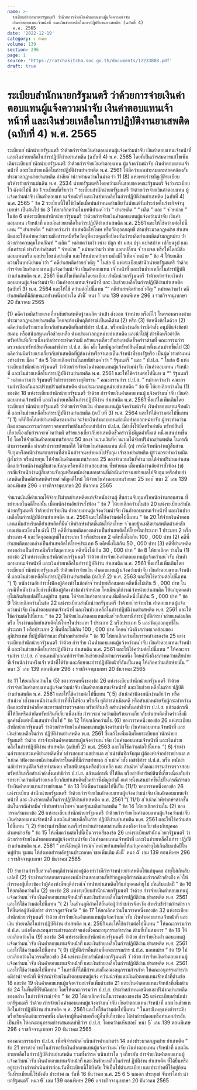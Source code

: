 ```yaml
---
name: >-
  ระเบียบสํานักนายกรัฐมนตรี ว่าด้วยการจ่ายเงินค่าตอบแทนผู้แจ้งความนําจับ
  เงินค่าตอบแทนเจ้าหน้าที่ และเงินช่วยเหลือในการปฏิบัติงานยาเสพติด (ฉบับที่ 4)
  พ.ศ. 2565
date: '2022-12-19'
category: ง พิเศษ
volume: 139
section: 296
page: 1
source: 'https://ratchakitcha.soc.go.th/documents/17233888.pdf'
draft: true
---
```


# ระเบียบสํานักนายกรัฐมนตรี ว่าด้วยการจ่ายเงินค่าตอบแทนผู้แจ้งความนําจับ เงินค่าตอบแทนเจ้าหน้าที่ และเงินช่วยเหลือในการปฏิบัติงานยาเสพติด (ฉบับที่ 4) พ.ศ. 2565

ระเบียบส ํานักนํายกรัฐมนตรี ว่ําด้วยกํารจ่ํายเงินค่ําตอบแทนผู้แจ้งควํามนําจับ เงินค่ําตอบแทนเจ้ําหน้ําที่ และเงินช่วยเหลือในกํารปฏิบัติงํานยําเสพติด (ฉบับที่ 4) พ.ศ. 2565 โดยที่เป็นกํารสมควรแก้ไขเพิ่มเติมระเบียบส ํานักนํายกรัฐมนตรี ว่ําด้วยกํารจ่ํายเงินค่ําตอบแทน ผู้แจ้งควํามนําจับ เงินค่ําตอบแทนเจ้ําหน้ําที่ และเงินช่วยเหลือในกํารปฏิบัติงํานยําเสพติด พ.ศ. 2561 ให้มีควํามเหมําะสมและสอดคล้องกับประมวลกฎหมํายยําเสพติด อําศัยอ ํานําจตํามควํามในมําต รํา 11 (8) แห่งพระรําชบัญญัติระเบียบบริหํารรําชกํารแผ่นดิน พ.ศ. 2534 นํายกรัฐมนตรีโดยควํามเห็นชอบของคณะรัฐมนตรี จึงวํางระเบียบไว้ ดังต่อไปนี้ ข้อ 1 ระเบียบนี้เรียกว่ํา “ ระเบียบสํานักนํายกรัฐมนตรี ว่ําด้วยกํารจ่ํายเงินค่ําตอบแทน ผู้แจ้งควํามนําจับ เงินค่ําตอบแท นเจ้ําหน้ําที่ และเงินช่วยเหลือในกํารปฏิบัติงํานยําเสพติด (ฉบับที่ 4) พ.ศ. 2565 ” ข้อ 2 ระเบียบนี้ให้ใช้บังคับเมื่อพ้นกําหนดสํามสิบวันนับแต่วันประกําศในรําชกิจจํานุเบกษํา เป็นต้นไป ข้อ 3 ให้ยกเลิกควํามในบทนิยํามค ําว่ํา “ ยําเสพติด ” “ ผลิต ” และ “ จ ําหน่ําย ” ในข้อ 6 แห่งระเบียบสํานักนํายกรัฐมนตรี ว่ําด้วยกํารจ่ํายเงินค่ําตอบแทนผู้แจ้งควํามนําจับ เงินค่ําตอบแทน เจ้ําหน้ําที่ และเงินช่วยเหลือในกํารปฏิบัติงํานยําเสพติด พ.ศ. 2561 และให้ใช้ควํามต่อไปนี้แทน ““ ยําเสพติด ” หมํายควํามว่ํา ยําเสพติดให้โทษ หรือวัตถุออกฤทธิ์ ตํามประมวลกฎหมําย ยําเสพติดและให้หมํายควํามรวมถึงสํารเคมีหรือวัตถุที่ควบคุมเพื่อป้องกันกํารผลิตยําเสพติดตํามกฎหมําย ว่ําด้วยกํารควบคุมโภคภัณฑ์ “ ผลิต ” หมํายควํามว่ํา เพําะ ปลูก ทํา ผสม ปรุง แปรสภําพ เปลี่ยนรูป และสังเครําะห์ ทํางวิทยําศําสตร์ “ จําหน่ําย ” หมํายควํามว่ํา ขําย แลกเปลี่ยน จ่ ําย แจก หรือให้โดยมีสิ่งตอบแทนหรือ ผลประโยชน์อย่ํางอื่น และให้หมํายควํามรวมถึงมีไว้เพื่อจ ําหน่ําย ” ข้อ 4 ให้ยกเลิกควํามในบทนิยํามค ําว่ํา “ คดียําเสพติดรํายส ําคัญ ” ในข้อ 6 แห่งระเบียบสํานักนํายกรัฐมนตรี ว่ําด้วยกํารจ่ํายเงินค่ําตอบแทนผู้แจ้งควํามนําจับ เงินค่ําตอบแทน เจ้ ําหน้ําที่ และเงินช่วยเหลือในกํารปฏิบัติงํานยําเสพติด พ.ศ. 2561 ซึ่งแก้ไขเพิ่มเติมโดยระเบียบ สํานักนํายกรัฐมนตรี ว่ําด้วยกํารจ่ํายเงินค่ําตอบแทนผู้แจ้งควํามนําจับ เงินค่ําตอบแทนเจ้ําหน้ําที่ และ เงินช่วยเหลือในกํารปฏิบัติงํานยําเสพติด (ฉบับที่ 3) พ.ศ. 2564 และให้ใช้ ควํามต่อไปนี้แทน ““ คดียําเสพติดรํายส ําคัญ ” หมํายควํามว่ํา คดียําเสพติดที่มีลักษณะอย่ํางหนึ่งอย่ํางใด ดังนี้ ้ หนา 1 ่ เลม 139 ตอนพิเศษ 296 ง ราชกิจจานุเบกษา 20 ธันวาคม 2565

(1) คดีควํามผิดร้ํายแรงเกี่ยวกับยําเสพติดฐํานผลิต นําเข้ํา ส่งออก จําหน่ําย หรือมีไว้ ในครอบครองตํามประมวลกฎหมํายยําเสพติด โดยจะต้องมีพฤติกํารณ์เป็นคดีตําม (2) หรือ (3) ข้อหนึ่งข้อใดด้วย (2) คดีควํามผิดร้ํายแรงเกี่ยวกับยําเสพติดที่เลขําธิกําร ป.ป.ส. หรือพนักงํานอัยกํารมีคําสั่ง อนุมัติแจ้งข้อหําสมคบ หรือสนับสนุนหรือช่วยเหลือ ตํามประมวลกฎหมํายยําเสพติด และนําไปสู่ กํารยึดหรืออํายัดทรัพย์สินที่เกี่ยวเนื่องกับกํารกระทําควํามผิ ดร้ํายแรงเกี่ยวกับยําเสพติดชั่วครําวตํามที่ คณะกรรมกํารตรวจสอบทรัพย์สินหรือเลขําธิกําร ป.ป.ส. มีค ําสั่ง โดยมีมูลค่ําทรัพย์สินตั้งแต่ หนึ่งแสนบําทขึ้นไป (3) คดีควํามผิดร้ํายแรงเกี่ยวกับยําเสพติดที่ผู้ต้องหําหรือจําเลยเป็นเจ้ําหน้ําที่ของรัฐหรือ เป็นผู้ด ํารงตําแหน่งทํางกํารเ มือง ” ข้อ 5 ให้ยกเลิกควํามในบทนิยํามค ําว่ํา “ รัฐมนตรี ” และ “ ป.ป.ส. ” ในข้อ 6 แห่งระเบียบสํานักนํายกรัฐมนตรี ว่ําด้วยกํารจ่ํายเงินค่ําตอบแทนผู้แจ้งควํามนําจับ เงินค่ําตอบแทน เจ้ําหน้ําที่ และเงินช่วยเหลือในกํารปฏิบัติงํานยําเสพติด พ.ศ. 2561 และให้ใช้ควํามต่อไปนี้แท น ““ รัฐมนตรี ” หมํายควํามว่ํา รัฐมนตรีว่ํากํารกระทรวงยุติธรรม “ คณะกรรมกําร ป.ป.ส. ” หมํายควํามว่ํา คณะกรรมกํารป้องกันและปรําบปรํามยําเสพติด ตํามประมวลกฎหมํายยําเสพติด ” ข้อ 6 ให้ยกเลิกควํามใน (1) ของข้อ 18 แห่งระเบียบสํานักนํายกรัฐมนตรี ว่ําด้วย กํารจ่ํายเงินค่ําตอบแทนผู้ แจ้งควํามน ําจับ เงินค่ําตอบแทนเจ้ําหน้ําที่ และเงินช่วยเหลือในกํารปฏิบัติงําน ยําเสพติด พ.ศ. 2561 ซึ่งแก้ไขเพิ่มเติมโดยระเบียบส ํานักนํายกรัฐมนตรี ว่ําด้วยกํารจ่ํายเงิน ค่ําตอบแทนผู้แจ้งควํามนําจับ เงินค่ําตอบแทนเจ้ําหน้ําที่ และเงินช่วยเหลือในกํารปฏิบัติงํานยําเสพติด (ฉบั บที่ 3) พ.ศ. 2564 และให้ใช้ควํามต่อไปนี้แทน “( 1) คดีที่ยึดได้แต่ยําเสพติดของกลําง จะจ่ํายเงินค่ําตอบแทนต่อเมื่อศําลออกหมํายจับ ผู้กระทําควํามผิดและคณะกรรมกํารตรวจสอบทรัพย์สินหรือเลขําธิกําร ป.ป.ส. มีคําสั่งให้ยึดหรืออํายัด ทรัพย์สินที่เกี่ยวเนื่องกับกํารกระท ําควํามผิ ดร้ํายแรงเกี่ยวกับยําเสพติดชั่วครําวซึ่งมีมูลค่ําตั้งแต่ หนึ่งแสนบําทขึ้นไป โดยให้จ่ํายเงินค่ําตอบแทนร้อยละ 50 ของจ ํานวนเงินที่ค ํานวณได้จํากปริมําณยําเสพติด ในกรณีตํามวรรคหนึ่ง หํากสํามํารถขยํายผลได้ ให้จ่ํายเงินค่ําตอบแทน ดังนี้ (ก) กรณีเจ้ําพนักงํานผู้สืบสวนจับกุมหรือพนักงํานสอบสวนที่ดําเนินกํารจนขยํายผลไปจับกุม เจ้ําของยําเสพติด ผู้ร่วมกระทําควํามผิด ผู้สั่งกําร หรือนํายทุน ให้จ่ํายเงินค่ําตอบแทนร้อยละ 25 ของจํานวนเงินที่คํานวณได้จํากปริมําณยําเสพติดแก่เจ้ําพนักงํานผู้สืบสวนจับกุมหรือพนักงํานสอบสวน ที่ขยํายผล เมื่อพนักงํานอัยกํารสั่งฟ้อง (ข) กรณีเจ้ําพนักงํานผู้สืบสวนจับกุมหรือพนักงํานสอบสวนที่ดําเนินกํารจนขยํายผลไปจับกุม เครือข่ํายยําเสพติดเป็นคดียําเสพติดรํายส ําคัญคดีใหม่ ให้จ่ํายเงินค่ําตอบแทนร้อยละ 25 ของ ้ หนา 2 ่ เลม 139 ตอนพิเศษ 296 ง ราชกิจจานุเบกษา 20 ธันวาคม 2565

จํานวนเงินที่คํานวณได้จํากปริมําณยําเสพติดแก่เจ้ําพนักงํานผู้ สืบสวนจับกุมหรือพนักงํานสอบสวน ที่ขยํายผลในคดีใหม่นั้น เมื่อพนักงํานอัยกํารสั่งฟ้อง ” ข้อ 7 ให้ยกเลิกควํามในข้อ 20 แห่งระเบียบสํานักนํายกรัฐมนตรี ว่ําด้วยกํารจ่ํายเงิน ค่ําตอบแทนผู้แจ้งควํามนําจับ เงินค่ําตอบแทนเจ้ําหน้ําที่ และเงินช่วยเหลือในกํารปฏิบัติงํานยําเสพติด พ.ศ. 2561 และให้ใช้ควํามต่อไปนี้แทน “ ข้อ 20 ให้จ่ํายเงินค่ําตอบแทนเพิ่มสําหรับคดียําเสพติดที่มีค ําพิพํากษําศําลชั้นต้นให้ลงโทษ จ ําเลยฐํานผลิตยําเสพติดตํามหลักเกณฑ์และเงื่อนไข ดังนี้ (1) คดีที่ยําเสพติดของกลํางเป็นยําเสพติดให้โทษในประเภท 1 ประเภท 2 หรือประเภท 4 และวัตถุออกฤทธิ์ในประเภท 1 หรือประเภท 2 คดีหนึ่งไม่เกิน 100 , 000 บําท (2) คดีที่ยําเสพติดของกลํางเป็นยําเสพติดให้โทษประเภท 5 คดีหนึ่งไม่เกิน 50 , 000 บําท (3) คดีที่ยําเสพติดของกลํางเป็นสํารเคมีหรือวัตถุควบคุม คดีหนึ่งไม่เกิน 30 , 000 บําท ” ข้อ 8 ให้ยกเลิกค วํามใน (1) ของข้อ 21 แห่งระเบียบสํานักนํายกรัฐมนตรี ว่ําด้วย กํารจ่ํายเงินค่ําตอบแทนผู้แจ้งควํามน ําจับ เงินค่ําตอบแทนเจ้ําหน้ําที่ และเงินช่วยเหลือในกํารปฏิบัติงําน ยําเสพติด พ.ศ. 2561 ซึ่งแก้ไขเพิ่มเติมโดยระเบียบส ํานักนํายกรัฐมนตรี ว่ําด้วยกํารจ่ํายเงิน ค่ําตอบแทนผู้ แจ้งควํามนําจับ เงินค่ําตอบแทนเจ้ําหน้ําที่ และเงินช่วยเหลือในกํารปฏิบัติงํานยําเสพติด (ฉบับที่ 2) พ.ศ. 2563 และให้ใช้ควํามต่อไปนี้แทน “( 1) พนักงํานอัยกํารสั่งฟ้องผู้ต้องหําในข้อหําจ ําหน่ํายหรือสมคบ คดีหนึ่งไม่เกิน 5 , 000 บําท ในกรณีที่พนักงํานอัยกํารสั่งฟ้องผู้ต้องหําข้อหําจําหน่ําย โดยมีพฤติกํารณ์จําหน่ํายยําเสพติด ให้แก่บุคคลอํายุไม่เกินสิบแปดปีในหมู่บ้ําน ชุมชน ให้จ่ํายเงินค่ําตอบแทนเพิ่มอีกคดีหนึ่งไม่เกิน 5 , 000 บําท ” ข้อ 9 ให้ยกเลิกควํามในข้อ 22 แห่งระเบียบสํานักนํายกรัฐมนตรี ว่ําด้วยก ํารจ่ํายเงิน ค่ําตอบแทนผู้แจ้งควํามนําจับ เงินค่ําตอบแทนเจ้ําหน้ําที่ และเงินช่วยเหลือในกํารปฏิบัติงํานยําเสพติด พ.ศ. 2561 และให้ใช้ควํามต่อไปนี้แทน “ ข้อ 22 ให้จ่ํายเงินค่ําตอบแทนเพิ่มส ําหรับกรณีกํารปฏิบัติกํารท ําลํายแหล่งผลิตหรือ โรงงํานผลิตยําเสพติดให้โทษในประเภท 1 ประเภท 2 หรือประเภท 5 และวัตถุออกฤทธิ์ในประเภท 1 หรือประเภท 2 พื้นที่ละไม่เกิน 100 , 000 บําท โดยค ํานึงถึงสภําพแวดล้อมของภูมิประเทศ ที่ปฏิบัติกํารและปริมําณยําเสพติด ” ข้อ 10 ให้ยกเลิกควํามในวรรคสํามของข้อ 25 แห่งระเบียบสํานักนํายกรัฐมนตรี ว่ําด้วย กํารจ่ําย เงินค่ําตอบแทนผู้แจ้งควํามน ําจับ เงินค่ําตอบแทนเจ้ําหน้ําที่ และเงินช่วยเหลือในกํารปฏิบัติงําน ยําเสพติด พ.ศ. 2561 และให้ใช้ควํามต่อไปนี้แทน “ ให้คณะกรรมกําร ป.ป.ส. ก ําหนดหลักเกณฑ์กํารจ่ํายเงินช่วยเหลือตํามวรรคหนึ่ง โดยคํานึงถึงสภําพควํามเสียหํายที่เจ้ําพนักงํานหรือเจ้ํา หน้ําที่ได้รับ และลักษณะกํารปฏิบัติหน้ําที่อันเป็นเหตุ ให้เกิดควํามเสียหํายนั้น ” ้ หนา 3 ่ เลม 139 ตอนพิเศษ 296 ง ราชกิจจานุเบกษา 20 ธันวาคม 2565

ข้อ 11 ให้ยกเลิกควํามใน (5) ของวรรคหนึ่งของข้อ 26 แห่งระเบียบสํานักนํายกรัฐมนตรี ว่ําด้วยกํารจ่ํายเงินค่ําตอบแทนผู้แจ้งควํามนําจับ เงินค่ําตอบแทนเจ้ําหน้ําที่ และเงินช่วยเหลือในกําร ปฏิบัติงํานยําเสพติด พ.ศ. 2561 และให้ใช้ควํามต่อไปนี้แทน “( 5) สําเนําคําฟ้องพนักงํานอัยกําร หรือสําเนําค ําสั่งของพนักงํานอัยกํารที่สั่งไม่ฟ้อง หรือสั่ง ยุติกํารดําเนินคดี หรือสําเนําหมํายจับผู้กระทําควํามผิดและสําเนําคําสั่งคณะกรรมกํารตรวจสอบ ทรัพย์สินหรื อสําเนําคําสั่งเลขําธิกําร ป.ป.ส. แล้วแต่กรณี ที่ให้ยึดหรืออํายัดทรัพย์สินที่เกี่ยวเนื่องกับ กํารกระท ําควํามผิดร้ํายแรงเกี่ยวกับยําเสพติดชั่วครําวซึ่งมีมูลค่ําตั้งแต่หนึ่งแสนบําทขึ้นไป ” ข้อ 12 ให้ยกเลิกควํามใน (6) ของวรรคหนึ่งของข้อ 26 แห่งระเบียบสํานักนํายกรัฐมนตรี ว่ําด้วยกํารจ่ํายเงินค่ําตอบแทนผู้แจ้งควํามนําจับ เงินค่ําตอบแทนเจ้ําหน้ําที่ และเงินช่วยเหลือในกําร ปฏิบัติงํานยําเสพติด พ.ศ. 2561 ซึ่งแก้ไขเพิ่มเติมโดยระเบียบส ํานักนํายกรัฐมนตรี ว่ําด้วย กํารจ่ํายเงินค่ําตอบแทนผู้แจ้งควํามน ําจับ เงินค่ําตอบแทนเจ้ําหน้ําที่ และเงินช่วยเ หลือในกํารปฏิบัติงําน ยําเสพติด (ฉบับที่ 2) พ.ศ. 2563 และให้ใช้ควํามต่อไปนี้แทน “( 6) รํายงํานกํารสอบสวนคดียําเสพติดที่ท ํากํารสอบสวนขยํายผล ส ําเนําบันทึกจับกุม ผู้ต้องหําจํากกํารขยํายผล ส ําเนําค ําฟ้องของพนักงํานอัยกํารในคดีที่มีกํารขยํายผล ส ําเนําค ําสั่ง เลขําธิกําร ป.ป.ส. หรือ พนักงํานอัยกํารอนุมัติแจ้งข้อหําสมคบ หรือสนับสนุนหรือช่วยเหลือ และ สําเนําค ําสั่งคณะกรรมกํารตรวจสอบทรัพย์สินหรือสําเนําคําสั่งเลขําธิกําร ป.ป.ส. แล้วแต่กรณี ที่ให้ยึด หรืออํายัดทรัพย์สินที่เกี่ยวเนื่องกับกํารกระท ําควํามผิดร้ํายแรงเกี่ยวกับยําเสพติดชั่วครําวซึ่งมีมูลค่ําตั้ งแต่ หนึ่งแสนบําทขึ้นไปในกรณีกํารขอรับเงินค่ําตอบแทนกํารขยํายผล ” ข้อ 13 ให้เพิ่มควํามต่อไปนี้เป็น (11/1) ของวรรคหนึ่งของข้อ 26 แห่งระเบียบ สํานักนํายกรัฐมนตรี ว่ําด้วยกํารจ่ํายเงินค่ําตอบแทนผู้แจ้งควํามนําจับ เงินค่ําตอบแทนเจ้ําหน้ําที่ และ เงินช่วยเหลือในกํารปฏิบัติงํานยําเสพติด พ.ศ. 2561 “( 11/1) ส ําเนําค ําพิพํากษําศําลชั้นต้นในกรณีศําลมีค ําพิพํากษําลงโทษจ ําเลยฐํานผลิตยําเสพติด ” ข้อ 14 ให้ยกเลิกควํามใน (2) ของวรรคสํามของข้อ 26 แห่งระเบียบสํานักนํายกรัฐมนตรี ว่ําด้วยกํารจ่ํายเงินค่ําตอบแทนผู้แจ้งควํามนําจับ เงินค่ําตอบแทนเจ้ําหน้ําที่ และเงินช่วยเหลือในกําร ปฏิบัติงํานยําเสพติด พ.ศ. 2561 และให้ใช้ควํามต่อไปนี้แทน “( 2) รํายงํานกํารสืบสวนหรือรํายงํานกํารสอบสวนที่แสดงถึงควํามเกี่ยวข้องกับบุคคล ตํามหมํายจับ ” ข้อ 15 ให้เพิ่มควํามต่อไปนี้เป็นวรรคสี่ของข้อ 26 แห่งระเบียบสํานักน ํายกรัฐมนตรี ว่ําด้วยกํารจ่ํายเงินค่ําตอบแทนผู้แจ้งควํามนําจับ เงินค่ําตอบแทนเจ้ําหน้ําที่ และเงินช่วยเหลือในกําร ปฏิบัติงํานยําเสพติด พ.ศ. 2561 “ กรณีมีพฤติกํารณ์จ ําหน่ํายยําเสพติดให้แก่บุคคลอํายุไม่เกินสิบแปดปีในหมู่บ้ําน ชุมชน ให้ส่งเอกสํารหลักฐํานประกอบค ําขอเพิ่มเติม ดังนี้ ้ หนา 4 ่ เลม 139 ตอนพิเศษ 296 ง ราชกิจจานุเบกษา 20 ธันวาคม 2565

(1) รํายงํานกํารสืบสวนถึงพฤติกํารณ์ของผู้ต้องหําว่ํามีกํารจําหน่ํายยําเสพติดให้แก่บุคคล อํายุไม่เกินสิบแปดปี (2) รํายงํานกํารสอบสวนของพนักงํานสอบสวนที่ปรํากฏพฤติกํารณ์และกํารกล่ําวอ้ํางถึง ค ําให้กํารของผู้เกี่ยวข้องว่ําผู้ต้องหํามีพฤติกํารณ์จ ําหน่ํายยําเสพติดให้แก่บุคคลอํายุไม่ เกินสิบแปดปี ” ข้อ 16 ให้ยกเลิกควํามใน (2) ของข้อ 28 แห่งระเบียบสํานักนํายกรัฐมนตรี ว่ําด้วย กํารจ่ํายเงินค่ําตอบแทนผู้แจ้งควํามน ําจับ เงินค่ําตอบแทนเจ้ําหน้ําที่ และเงินช่วยเหลือในกํารปฏิบัติงําน ยําเสพติด พ.ศ. 2561 และให้ใช้ควํามต่อไปนี้แทน “( 2) ในส่วนภูมิภําคให้ยื่นต่อผู้ว่ํารําชกํารจังหวัด สําหรับข้ํารําชกํารตํารวจให้ยื่นต่อผู้บังคับกําร ตํารวจภูธรจังหวัด ” ข้อ 17 ให้ยกเลิกควํามในวรรคหนึ่งของข้อ 32 แห่งระเบียบสํานักนํายกรัฐมนตรี ว่ําด้วย กํารจ่ํายเงินค่ําตอบแทนผู้แจ้งควํามน ําจับ เงินค่ําตอบแทนเจ้ําหน้ําที่ และเงิน ช่วยเหลือในกํารปฏิบัติงําน ยําเสพติด พ.ศ. 2561 และให้ใช้ควํามต่อไปนี้แทน “ ให้คณะกรรมกําร ป.ป.ส. แต่งตั้งคณะอนุกรรมกํารและอําจแต่งตั้งคณะอนุกรรมกํารภําค ตํามที่เห็นสมควร ” ข้อ 18 ให้ยกเลิกควํามใน (9) ของข้อ 34 แห่งระเบียบสํานักนํายกรัฐมนตรี ว่ําด้วย กํารจ่ํายเงินค่ํา ตอบแทนผู้แจ้งควํามน ําจับ เงินค่ําตอบแทนเจ้ําหน้ําที่ และเงินช่วยเหลือในกํารปฏิบัติงําน ยําเสพติด พ.ศ. 2561 และให้ใช้ควํามต่อไปนี้แทน “( 9) ปฏิบัติกํารอื่นตํามที่คณะกรรมกําร ป.ป.ส. มอบหมําย ” ข้อ 19 ให้ยกเลิกควํามในวรรคสี่ของข้อ 34 แห่งระเบียบสํานักนํายกรัฐมนตรี ว่ ําด้วย กํารจ่ํายเงินค่ําตอบแทนผู้แจ้งควํามน ําจับ เงินค่ําตอบแทนเจ้ําหน้ําที่ และเงินช่วยเหลือในกํารปฏิบัติงําน ยําเสพติด พ.ศ. 2561 และให้ใช้ควํามต่อไปนี้แทน “ ในกรณีที่ได้มีกํารแต่งตั้งคณะอนุกรรมกํารภําค ให้คณะอนุกรรมกํารภําคมีอํานําจหน้ําที่ พิจํารณําจ่ํายเงินค่ําตอบแทนผู้แจ้ง ควํามนําจับและเงินค่ําตอบแทนเจ้ําหน้ําที่ตํามข้อ 18 และข้อ 19 เงินค่ําตอบแทนผู้แจ้งควํามนําจับเพิ่มตํามข้อ 21 และเงินค่ําตอบแทนเจ้ําหน้ําที่เพิ่มตํามข้อ 24 ในพื้นที่ที่รับผิดชอบ โดยให้คณะกรรมกําร ป.ป.ส. ประกําศกําหนดชนิดและปริมําณยําเสพติดของกลําง ในกํารพิจํารณําจ่ําย ” ข้อ 20 ให้ยกเลิกควํามในวรรคสองของข้อ 35 แห่งระเบียบสํานักนํายกรัฐมนตรี ว่ําด้วย กํารจ่ํายเงินค่ําตอบแทนผู้แจ้งควํามน ําจับ เงินค่ําตอบแทนเจ้ําหน้ําที่ และเงินช่วยเหลือในกํารปฏิบัติงําน ยําเสพติด พ.ศ. 2561 และให้ใช้ควํามต่อไปนี้แทน “ ในกรณีเหตุแห่งกํารระงับหรือเรียกคืนตํามวรรคหนึ่ง เกิดจํากผู้ยื่นคําขอหรือผู้อื่นที่เกี่ยวข้อง ได้ทํากํารปลอมหรือทําเอกสํารอันเป็นเท็จ ให้คณะอนุกรรมกํารเสนอเลขําธิกําร ป.ป.ส. โดยควํามเห็นชอบ ้ หนา 5 ่ เลม 139 ตอนพิเศษ 296 ง ราชกิจจานุเบกษา 20 ธันวาคม 2565

ของคณะกรรมกําร ป.ป.ส. เพื่อพิจํารณําด ําเนินกํารตํามมําตรํา 14 แห่งประมวลกฎหมําย ยําเสพติด ” ข้อ 21 บรรดําค ําขอในกํารขอรับเงินค่ําตอบแทนผู้แจ้งควํามน ําจับ เงินค่ําตอบแทน เจ้ําหน้ําที่ และเงินช่วยเหลือในกํารปฏิบัติงํานยําเสพติด รวมทั้งกํารด ําเนินกํารใด ๆ เกี่ยวกับ กํารจ่ํายเงินค่ําตอบแทนผู้แจ้งควํามน ําจับ เงินค่ําตอบแทนเจ้ําหน้ําที่ และเงินช่วยเหลือในกํารป ฏิบัติงําน ยําเสพติด ที่ได้ยื่นหรืออยู่ระหว่ํางกํารดําเนินกํารก่อนวันที่ระเบียบนี้ใช้บังคับ ให้เป็นไปตํามระเบียบ และประกําศที่ใช้อยู่ก่อนวันที่ระเบียบนี้ใช้บังคับ ประกําศ ณ วันที่ 16 ธันวําคม พ.ศ. 25 6 5 พลเอก ประยุทธ์ จันทร์โอชํา นํายกรัฐมนตรี ้ หนา 6 ่ เลม 139 ตอนพิเศษ 296 ง ราชกิจจานุเบกษา 20 ธันวาคม 2565

